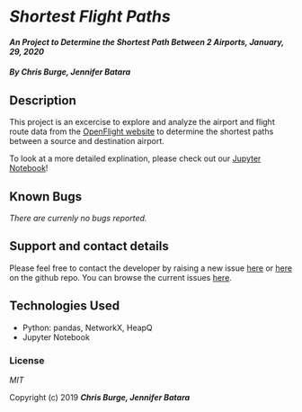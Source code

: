 # _Shortest Flight Paths_

#### _An Project to Determine the Shortest Path Between 2 Airports, January, 29, 2020_

#### _By **Chris Burge, Jennifer Batara**_

## Description

This project is an excercise to explore and analyze the airport and flight route data from the [OpenFlight website](https://openflights.org/data.html) to determine the shortest paths between a source and destination airport.

To look at a more detailed explination, please check out our [Jupyter Notebook](https://github.com/jbatara/FlightRoutes/blob/master/SFO%20-%20PDX.ipynb)!


## Known Bugs

_There are currenly no bugs reported._

## Support and contact details

Please feel free to contact the developer by raising a new issue [here](https://github.com/jbatara/FlightRoutes/issues/new) or [here](https://github.com/burgechris/FlightRoutes/issues/new) on the github repo. You can browse the current issues [here](https://github.com/jbatara/KleinAndWolfePortal/issues).

## Technologies Used

* Python: pandas, NetworkX, HeapQ
* Jupyter Notebook

### License

_MIT_

Copyright (c) 2019 **_Chris Burge, Jennifer Batara_**
